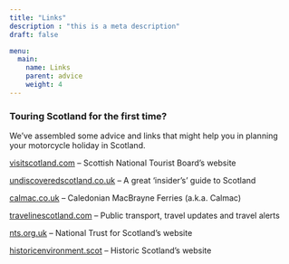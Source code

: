 ```yaml
---
title: "Links"
description : "this is a meta description"
draft: false

menu:
  main:
    name: Links
    parent: advice
    weight: 4
---
```

### Touring Scotland for the first time?

We’ve assembled some advice and links that might help you in planning your motorcycle holiday in Scotland.


<!-- [Our hotel list](https://www.google.com/maps/d/viewer?mid=zL5HCABPRHIg.kLK97QkUryrQ&usp=sharing) – click for a map showing our favourite Scottish hotels -->

<!-- [motorcyclescotland.com](https://www.motorcyclescotland.com) – Lots of good advice on routes and where to stay -->

<!-- [motogoloco.com](https://www.motogoloco.com) – A great biker- friendly accommodation website -->

[visitscotland.com](https://www.visitscotland.com) – Scottish National Tourist Board’s website

[undiscoveredscotland.co.uk](https://www.undiscoveredscotland.co.uk) – A great ‘insider’s’ guide to Scotland

[calmac.co.uk](https://www.calmac.co.uk) – Caledonian MacBrayne Ferries  (a.k.a. Calmac)

[travelinescotland.com](https://www.travelinescotland.com) – Public transport, travel updates and travel alerts

[nts.org.uk](https://www.nts.org.uk) – National Trust for Scotland’s website

[historicenvironment.scot](https://www.historicenvironment.scot) – Historic Scotland’s website